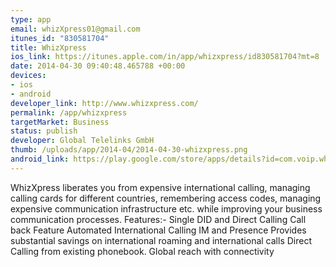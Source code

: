 ```yaml
--- 
type: app
email: whizXpress01@gmail.com
itunes_id: "830581704"
title: WhizXpress
ios_link: https://itunes.apple.com/in/app/whizxpress/id830581704?mt=8
date: 2014-04-30 09:40:48.465788 +00:00
devices: 
- ios
- android
developer_link: http://www.whizxpress.com/
permalink: /app/whizxpress
targetMarket: Business
status: publish
developer: Global Telelinks GmbH
thumb: /uploads/app/2014-04/2014-04-30-whizxpress.png
android_link: https://play.google.com/store/apps/details?id=com.voip.whizxpress
---
```


WhizXpress liberates you from expensive international calling, managing calling cards for different countries, remembering access codes, managing expensive communication infrastructure etc. while improving your business communication processes.
Features:-
Single DID and Direct Calling
Call back Feature
Automated International Calling
IM and Presence
Provides substantial savings on international roaming and international calls
Direct Calling from existing phonebook.
Global reach with connectivity
